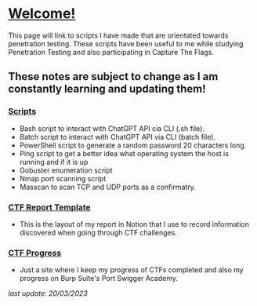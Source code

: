 # **[Welcome!](https://h1dz.github.io/Cyber/)**
 

This page will link to scripts I have made that are orientated towards penetration testing. These scripts have been useful to me while studying Penetration Testing and also participating in Capture The Flags.

## These notes are subject to change as I am constantly learning and updating them!              

### [Scripts](https://github.com/h1dz/Cyber/tree/Scripts) 
- Bash script to interact with ChatGPT API cia CLI (.sh file).
- Batch script to interact with ChatGPT API via CLI (batch file).
- PowerShell script to generate a random password 20 characters long.   
- Ping script to get a better idea what operating system the host is running and if it is up
- Gobuster enumeration script  
- Nmap port scanning script 
- Masscan to scan TCP and UDP ports as a confirmatry.    
     
### [CTF Report Template](https://h1dz.notion.site/Lab-Report-545292e58942465488b13c3db91399b0)   
- This is the layout of my report in Notion that I use to record information discovered when going through CTF challenges.     
    
### [CTF Progress](https://h1dz.gitbook.io/ctf/)    
- Just a site where I keep my progress of CTFs completed and also my progress on Burp Suite's Port Swigger Academy.    
    
     
     
_last update: 20/03/2023_
